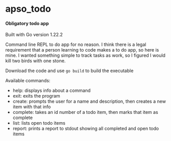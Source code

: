 # apso_todo

#### Obligatory todo app

Built with Go version 1.22.2

Command line REPL to do app for no reason. I think there is a legal requirement that a person learning to code makes a to do app, so here is mine. I wanted something simple to track tasks as work, so I figured I would kill two birds with one stone.

Download the code and use ```go build``` to build the executable

Available commands:
* help: displays info about a command
* exit: exits the program
* create: prompts the user for a name and description, then creates a new item with that info
* complete: takes an id number of a todo item, then marks that item as complete
* list: lists open todo items
* report: prints a report to stdout showing all completed and open todo items